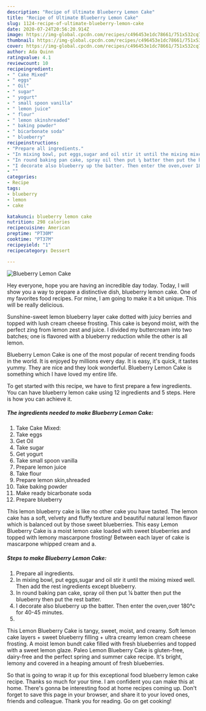 ```yaml
---
description: "Recipe of Ultimate Blueberry Lemon Cake"
title: "Recipe of Ultimate Blueberry Lemon Cake"
slug: 1124-recipe-of-ultimate-blueberry-lemon-cake
date: 2020-07-24T20:56:20.914Z
image: https://img-global.cpcdn.com/recipes/c496453e1dc78661/751x532cq70/blueberry-lemon-cake-recipe-main-photo.jpg
thumbnail: https://img-global.cpcdn.com/recipes/c496453e1dc78661/751x532cq70/blueberry-lemon-cake-recipe-main-photo.jpg
cover: https://img-global.cpcdn.com/recipes/c496453e1dc78661/751x532cq70/blueberry-lemon-cake-recipe-main-photo.jpg
author: Ada Quinn
ratingvalue: 4.1
reviewcount: 10
recipeingredient:
- " Cake Mixed"
- " eggs"
- " Oil"
- " sugar"
- " yogurt"
- " small spoon vanilla"
- " lemon juice"
- " flour"
- " lemon skinshreaded"
- " baking powder"
- " bicarbonate soda"
- " blueberry"
recipeinstructions:
- "Prepare all ingredients."
- "In mixing bowl, put eggs,sugar and oil stir it until the mixing mixed well. Then add the rest ingredients except blueberry."
- "In round baking pan cake, spray oil then put ¼ batter then put the blueberry then put the rest batter."
- "I decorate also blueberry up the batter. Then enter the oven,over 180°c for 40-45 minutes."
- ""
categories:
- Recipe
tags:
- blueberry
- lemon
- cake

katakunci: blueberry lemon cake 
nutrition: 298 calories
recipecuisine: American
preptime: "PT30M"
cooktime: "PT37M"
recipeyield: "1"
recipecategory: Dessert

---
```



![Blueberry Lemon Cake](https://img-global.cpcdn.com/recipes/c496453e1dc78661/751x532cq70/blueberry-lemon-cake-recipe-main-photo.jpg)

Hey everyone, hope you are having an incredible day today. Today, I will show you a way to prepare a distinctive dish, blueberry lemon cake. One of my favorites food recipes. For mine, I am going to make it a bit unique. This will be really delicious.

Sunshine-sweet lemon blueberry layer cake dotted with juicy berries and topped with lush cream cheese frosting. This cake is beyond moist, with the perfect zing from lemon zest and juice. I divided my buttercream into two batches; one is flavored with a blueberry reduction while the other is all lemon.

Blueberry Lemon Cake is one of the most popular of recent trending foods in the world. It is enjoyed by millions every day. It is easy, it's quick, it tastes yummy. They are nice and they look wonderful. Blueberry Lemon Cake is something which I have loved my entire life.


To get started with this recipe, we have to first prepare a few ingredients. You can have blueberry lemon cake using 12 ingredients and 5 steps. Here is how you can achieve it.

<!--inarticleads1-->

##### The ingredients needed to make Blueberry Lemon Cake:

1. Take  Cake Mixed:
1. Take  eggs
1. Get  Oil
1. Take  sugar
1. Get  yogurt
1. Take  small spoon vanilla
1. Prepare  lemon juice
1. Take  flour
1. Prepare  lemon skin,shreaded
1. Take  baking powder
1. Make ready  bicarbonate soda
1. Prepare  blueberry


This lemon blueberry cake is like no other cake you have tasted. The lemon cake has a soft, velvety and fluffy texture and beautiful natural lemon flavor which is balanced out by those sweet blueberries. This easy Lemon Blueberry Cake is a moist lemon cake loaded with sweet blueberries and topped with lemony mascarpone frosting! Between each layer of cake is mascarpone whipped cream and a. 

<!--inarticleads2-->

##### Steps to make Blueberry Lemon Cake:

1. Prepare all ingredients.
1. In mixing bowl, put eggs,sugar and oil stir it until the mixing mixed well. Then add the rest ingredients except blueberry.
1. In round baking pan cake, spray oil then put ¼ batter then put the blueberry then put the rest batter.
1. I decorate also blueberry up the batter. Then enter the oven,over 180°c for 40-45 minutes.
1. 


This Lemon Blueberry Cake is tangy, sweet, moist, and creamy. Soft lemon cake layers + sweet blueberry filling + ultra creamy lemon cream cheese frosting. A moist lemon bundt cake filled with fresh blueberries and topped with a sweet lemon glaze. Paleo Lemon Blueberry Cake is gluten-free, dairy-free and the perfect spring and summer cake recipe. It&#39;s bright, lemony and covered in a heaping amount of fresh blueberries. 

So that is going to wrap it up for this exceptional food blueberry lemon cake recipe. Thanks so much for your time. I am confident you can make this at home. There's gonna be interesting food at home recipes coming up. Don't forget to save this page in your browser, and share it to your loved ones, friends and colleague. Thank you for reading. Go on get cooking!
